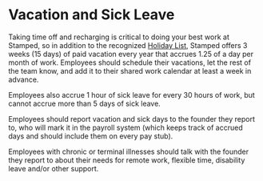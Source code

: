 # Vacation and Sick Leave

Taking time off and recharging is critical to doing your best work at Stamped, so in addition to the recognized [Holiday List](https://github.com/clef/handbook/blob/master/Benefits%20and%20Perks/Holiday%20List.md), Stamped offers 3 weeks (15 days) of paid vacation every year that accrues 1.25 of a day per month of work. Employees should schedule their vacations, let the rest of the team know, and add it to their shared work calendar at least a week in advance.

Employees also accrue 1 hour of sick leave for every 30 hours of work, but cannot accrue more than 5 days of sick leave.

Employees should report vacation and sick days to the founder they report to, who will mark it in the payroll system (which keeps track of accrued days and should include them on every pay stub).

Employees with chronic or terminal illnesses should talk with the founder they report to about their needs for remote work, flexible time, disability leave and/or other support.
